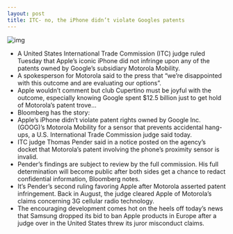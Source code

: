 ```yaml
---
layout: post
title: ITC- no, the iPhone didn’t violate Googles patents
---
```

![img](http://media.idownloadblog.com/wp-content/uploads/2012/09/iPhone-5-in-hand-right-angled.jpg)
* A United States International Trade Commission (ITC) judge ruled Tuesday that Apple’s iconic iPhone did not infringe upon any of the patents owned by Google’s subsidiary Motorola Mobility.
* A spokesperson for Motorola said to the press that “we’re disappointed with this outcome and are evaluating our options”.
* Apple wouldn’t comment but club Cupertino must be joyful with the outcome, especially knowing Google spent $12.5 billion just to get hold of Motorola’s patent trove…
* Bloomberg has the story:
* Apple’s iPhone didn’t violate patent rights owned by Google Inc. (GOOG)’s Motorola Mobility for a sensor that prevents accidental hang-ups, a U.S. International Trade Commission judge said today.
* ITC judge Thomas Pender said in a notice posted on the agency’s docket that Motorola’s patent involving the phone’s proximity sensor is invalid.
* Pender’s findings are subject to review by the full commission. His full determination will become public after both sides get a chance to redact confidential information, Bloomberg notes.
* It’s Pender’s second ruling favoring Apple after Motorola asserted patent infringement. Back in August, the judge cleared Apple of Motorola’s claims concerning 3G cellular radio technology.
* The encouraging development comes hot on the heels off today’s news that Samsung dropped its bid to ban Apple products in Europe after a judge over in the United States threw its juror misconduct claims.

